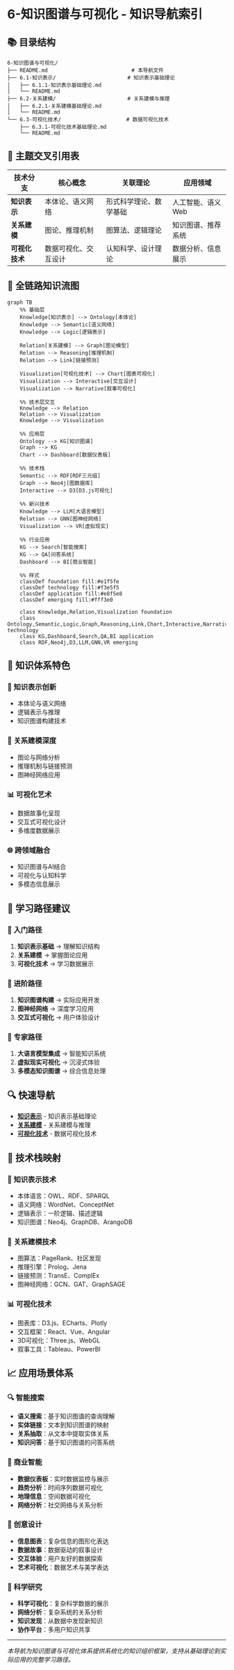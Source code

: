 # 6-知识图谱与可视化 - 知识导航索引

## 📚 目录结构

```
6-知识图谱与可视化/
├── README.md                           # 本导航文件
├── 6.1-知识表示/                       # 知识表示基础理论
│   ├── 6.1.1-知识表示基础理论.md
│   └── README.md
├── 6.2-关系建模/                       # 关系建模与推理
│   ├── 6.2.1-关系建模基础理论.md
│   └── README.md
└── 6.3-可视化技术/                     # 数据可视化技术
    ├── 6.3.1-可视化技术基础理论.md
    └── README.md
```

## 🔗 主题交叉引用表

| 技术分支 | 核心概念 | 关联理论 | 应用领域 |
|---------|---------|---------|---------|
| **知识表示** | 本体论、语义网络 | 形式科学理论、数学基础 | 人工智能、语义Web |
| **关系建模** | 图论、推理机制 | 图算法、逻辑理论 | 知识图谱、推荐系统 |
| **可视化技术** | 数据可视化、交互设计 | 认知科学、设计理论 | 数据分析、信息展示 |

## 🌊 全链路知识流图

```mermaid
graph TB
    %% 基础层
    Knowledge[知识表示] --> Ontology[本体论]
    Knowledge --> Semantic[语义网络]
    Knowledge --> Logic[逻辑表示]
    
    Relation[关系建模] --> Graph[图论模型]
    Relation --> Reasoning[推理机制]
    Relation --> Link[链接预测]
    
    Visualization[可视化技术] --> Chart[图表可视化]
    Visualization --> Interactive[交互设计]
    Visualization --> Narrative[叙事可视化]
    
    %% 技术层交互
    Knowledge --> Relation
    Relation --> Visualization
    Knowledge --> Visualization
    
    %% 应用层
    Ontology --> KG[知识图谱]
    Graph --> KG
    Chart --> Dashboard[数据仪表板]
    
    %% 技术栈
    Semantic --> RDF[RDF三元组]
    Graph --> Neo4j[图数据库]
    Interactive --> D3[D3.js可视化]
    
    %% 新兴技术
    Knowledge --> LLM[大语言模型]
    Relation --> GNN[图神经网络]
    Visualization --> VR[虚拟现实]
    
    %% 行业应用
    KG --> Search[智能搜索]
    KG --> QA[问答系统]
    Dashboard --> BI[商业智能]
    
    %% 样式
    classDef foundation fill:#e1f5fe
    classDef technology fill:#f3e5f5
    classDef application fill:#e8f5e8
    classDef emerging fill:#fff3e0
    
    class Knowledge,Relation,Visualization foundation
    class Ontology,Semantic,Logic,Graph,Reasoning,Link,Chart,Interactive,Narrative technology
    class KG,Dashboard,Search,QA,BI application
    class RDF,Neo4j,D3,LLM,GNN,VR emerging
```

## 🎯 知识体系特色

### 🧠 **知识表示创新**

- 本体论与语义网络
- 逻辑表示与推理
- 知识图谱构建技术

### 🔗 **关系建模深度**

- 图论与网络分析
- 推理机制与链接预测
- 图神经网络应用

### 📊 **可视化艺术**

- 数据故事化呈现
- 交互式可视化设计
- 多维度数据展示

### 🌐 **跨领域融合**

- 知识图谱与AI结合
- 可视化与认知科学
- 多模态信息展示

## 📖 学习路径建议

### 🥇 **入门路径**

1. **知识表示基础** → 理解知识结构
2. **关系建模** → 掌握图论应用
3. **可视化技术** → 学习数据展示

### 🥈 **进阶路径**

1. **知识图谱构建** → 实际应用开发
2. **图神经网络** → 深度学习应用
3. **交互式可视化** → 用户体验设计

### 🥉 **专家路径**

1. **大语言模型集成** → 智能知识系统
2. **虚拟现实可视化** → 沉浸式体验
3. **多模态知识图谱** → 综合信息处理

## 🔍 快速导航

- **[知识表示](./6.1-知识表示/)** - 知识表示基础理论
- **[关系建模](./6.2-关系建模/)** - 关系建模与推理
- **[可视化技术](./6.3-可视化技术/)** - 数据可视化技术

## 🚀 技术栈映射

### 🧠 **知识表示技术**

- 本体语言：OWL、RDF、SPARQL
- 语义网络：WordNet、ConceptNet
- 逻辑表示：一阶逻辑、描述逻辑
- 知识图谱：Neo4j、GraphDB、ArangoDB

### 🔗 **关系建模技术**

- 图算法：PageRank、社区发现
- 推理引擎：Prolog、Jena
- 链接预测：TransE、ComplEx
- 图神经网络：GCN、GAT、GraphSAGE

### 📊 **可视化技术**

- 图表库：D3.js、ECharts、Plotly
- 交互框架：React、Vue、Angular
- 3D可视化：Three.js、WebGL
- 叙事工具：Tableau、PowerBI

## 📈 应用场景体系

### 🔍 **智能搜索**

- **语义搜索**：基于知识图谱的查询理解
- **实体链接**：文本到知识图谱的映射
- **关系抽取**：从文本中提取实体关系
- **知识问答**：基于知识图谱的问答系统

### 🏢 **商业智能**

- **数据仪表板**：实时数据监控与展示
- **趋势分析**：时间序列数据可视化
- **地理信息**：空间数据可视化
- **网络分析**：社交网络与关系分析

### 🎨 **创意设计**

- **信息图表**：复杂信息的图形化表达
- **数据故事**：数据驱动的叙事设计
- **交互体验**：用户友好的数据探索
- **艺术可视化**：数据艺术与美学表达

### 🔬 **科学研究**

- **科学可视化**：复杂科学数据的展示
- **网络分析**：复杂系统的关系分析
- **知识发现**：从数据中发现新知识
- **协作平台**：多用户知识共享

---

*本导航为知识图谱与可视化体系提供系统化的知识组织框架，支持从基础理论到实际应用的完整学习路径。*
